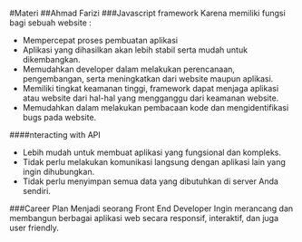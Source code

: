 #Materi
##Ahmad Farizi
###Javascript framework
Karena memiliki fungsi bagi sebuah website :
- Mempercepat proses pembuatan aplikasi
- Aplikasi yang dihasilkan akan lebih stabil serta mudah untuk dikembangkan.
- Memudahkan developer dalam melakukan perencanaan, pengembangan, serta meningkatkan dari website maupun aplikasi.
- Memiliki tingkat keamanan tinggi, framework dapat menjaga aplikasi atau website dari hal-hal yang mengganggu dari keamanan website.
- Memudahkan dalam melakukan pembacaan kode dan mengidentifikasi bugs pada website.

####nteracting with API
- Lebih mudah untuk membuat aplikasi yang fungsional dan kompleks.
- Tidak perlu melakukan komunikasi langsung dengan aplikasi lain yang ingin dihubungkan.
- Tidak perlu menyimpan semua data yang dibutuhkan di server Anda sendiri.

###Career Plan
Menjadi seorang Front End Developer
Ingin merancang dan membangun berbagai aplikasi web secara responsif, interaktif, dan juga user friendly. 
